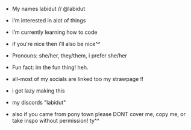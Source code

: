 -  My names labidut // @labidut
-  I’m interested in alot of things
-  I’m currently learning how to code
-  if you're nice then i'll also be nice^^
-  Pronouns: she/her, they/them, i prefer she/her
-  Fun fact: im the fun thing! heh.
- all-most of my socials are linked too my strawpage !!

- i got lazy making this
- my discords "labidut"
- also if you came from pony town please DONT cover me, copy me, or take inspo without permission! ty^^
<!---
labidut/labidut is a ✨ special ✨ repository because its `README.md` (this file) appears on your GitHub profile.
You can click the Preview link to take a look at your changes.
--->

